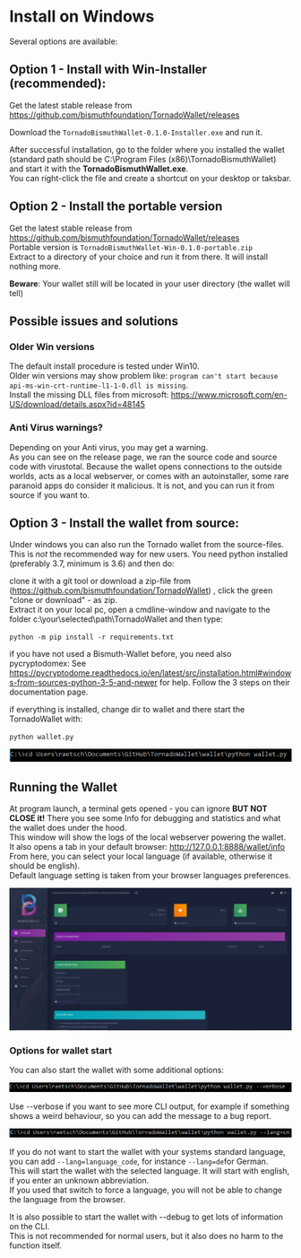 # Install on Windows

Several options are available:

## Option 1 - Install with Win-Installer (recommended):

Get the latest stable release from https://github.com/bismuthfoundation/TornadoWallet/releases

Download the `TornadoBismuthWallet-0.1.0-Installer.exe` and run it.  

After successful installation, go to the folder where you installed the wallet (standard path should be C:\Program Files (x86)\TornadoBismuthWallet) and start it with the **TornadoBismuthWallet.exe**.  
You can right-click the file and create a shortcut on your desktop or taksbar.


## Option 2 - Install the portable version

Get the latest stable release from https://github.com/bismuthfoundation/TornadoWallet/releases  
Portable version is `TornadoBismuthWallet-Win-0.1.0-portable.zip`  
Extract to a directory of your choice and run it from there.  It will install nothing more.

**Beware**: Your wallet still will be located in your user directory (the wallet will tell)

## Possible issues and solutions

### Older Win versions
The default install procedure is tested under Win10.  
Older win versions may show problem like: `program can't start because api-ms-win-crt-runtime-l1-1-0.dll is missing`.  
Install the missing DLL files from microsoft: https://www.microsoft.com/en-US/download/details.aspx?id=48145

### Anti Virus warnings?
Depending on your Anti virus, you may get a warning.  
As you can see on the release page, we ran the source code and source code with virustotal.
Because the wallet opens connections to the outside worlds, acts as a local webserver, or comes with an autoinstaller, some rare paranoid apps do consider it malicious. It is not, and you can run it from source if you want to.


## Option 3 - Install the wallet from source:
Under windows you can also run the Tornado wallet from the source-files.  
This is *not* the recommended way for new users.
You need python installed (preferably 3.7, minimum is 3.6) and then do:

clone it with a git tool or download a zip-file from (https://github.com/bismuthfoundation/TornadoWallet) , click the green "clone or download" - as zip.  
Extract it on your local pc, open a cmdline-window and navigate to the folder c:\your\selected\path\TornadoWallet and then type: 

`python -m pip install -r requirements.txt`

if you have not used a Bismuth-Wallet before, you need also pycryptodomex:
See https://pycryptodome.readthedocs.io/en/latest/src/installation.html#windows-from-sources-python-3-5-and-newer for help.
Follow the 3 steps on their documentation page.

if everything is installed, change dir to wallet and there start the TornadoWallet with:

`python wallet.py`

![Oups, here should be a CLI-Screenshot](graphics/cli.png)


## Running the Wallet 

At program launch, a terminal gets opened -  you can ignore **BUT NOT CLOSE it!** There you see some Info for debugging and statistics and what the wallet does under the hood.  
This window will show the logs of the local webserver powering the wallet.  
It also opens a tab in your default browser: http://127.0.0.1:8888/wallet/info  
From here, you can select your local language (if available, otherwise it should be english).  
Default language setting is taken from your browser languages preferences.

![Oups, where is the Screenshot?](graphics/tornado.png)

### Options for wallet start

You can also start the wallet with some additional options:

![Oups, here should be a CLI-Screenshot](graphics/cli_verbose.png)

Use --verbose if you want to see more CLI output, for example if something shows a weird behaviour, so you can add the message to a bug report.


![Oups, here should be a CLI-Screenshot](graphics/cli_lang.png)

If you do not want to start the wallet with your systems standard language, you can add `--lang=language_code`, for instance `--lang=de`for German.  
This will start the wallet with the selected language. It will start with english, if you enter an unknown abbreviation.  
If you used that switch to force a language, you will not be able to change the language from the browser.

It is also possible to start the wallet with --debug to get lots of information on the CLI.  
This is not recommended for normal users, but it also does no harm to the function itself.
